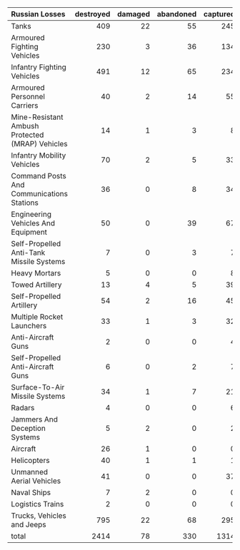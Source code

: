 | Russian Losses                                   |   destroyed |   damaged |   abandoned |   captured |   total |
|:-------------------------------------------------|------------:|----------:|------------:|-----------:|--------:|
| Tanks                                            |         409 |        22 |          55 |        245 |     731 |
| Armoured Fighting Vehicles                       |         230 |         3 |          36 |        134 |     403 |
| Infantry Fighting Vehicles                       |         491 |        12 |          65 |        234 |     802 |
| Armoured Personnel Carriers                      |          40 |         2 |          14 |         55 |     111 |
| Mine-Resistant Ambush Protected  (MRAP) Vehicles |          14 |         1 |           3 |          8 |      26 |
| Infantry Mobility Vehicles                       |          70 |         2 |           5 |         33 |     110 |
| Command Posts And Communications Stations        |          36 |         0 |           8 |         34 |      78 |
| Engineering Vehicles And Equipment               |          50 |         0 |          39 |         67 |     156 |
| Self-Propelled Anti-Tank Missile Systems         |           7 |         0 |           3 |          7 |      17 |
| Heavy Mortars                                    |           5 |         0 |           0 |          8 |      13 |
| Towed Artillery                                  |          13 |         4 |           5 |         39 |      61 |
| Self-Propelled Artillery                         |          54 |         2 |          16 |         45 |     117 |
| Multiple Rocket Launchers                        |          33 |         1 |           3 |         32 |      69 |
| Anti-Aircraft Guns                               |           2 |         0 |           0 |          4 |       6 |
| Self-Propelled Anti-Aircraft Guns                |           6 |         0 |           2 |          7 |      15 |
| Surface-To-Air Missile Systems                   |          34 |         1 |           7 |         21 |      63 |
| Radars                                           |           4 |         0 |           0 |          6 |      10 |
| Jammers And Deception Systems                    |           5 |         2 |           0 |          2 |       9 |
| Aircraft                                         |          26 |         1 |           0 |          0 |      27 |
| Helicopters                                      |          40 |         1 |           1 |          1 |      43 |
| Unmanned Aerial Vehicles                         |          41 |         0 |           0 |         37 |      78 |
| Naval Ships                                      |           7 |         2 |           0 |          0 |       9 |
| Logistics Trains                                 |           2 |         0 |           0 |          0 |       2 |
| Trucks, Vehicles and Jeeps                       |         795 |        22 |          68 |        295 |    1180 |
| total                                            |        2414 |        78 |         330 |       1314 |    4136 |